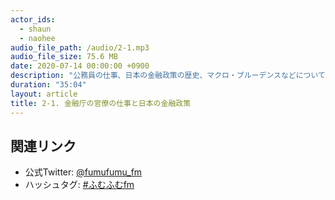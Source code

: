 ```yaml
---
actor_ids:
  - shaun
  - naohee
audio_file_path: /audio/2-1.mp3
audio_file_size: 75.6 MB
date: 2020-07-14 00:00:00 +0900
description: "公務員の仕事、日本の金融政策の歴史、マクロ・プルーデンスなどについて話しています。"
duration: "35:04"
layout: article
title: 2-1. 金融庁の官僚の仕事と日本の金融政策
---
```


## 関連リンク

- 公式Twitter: [@fumufumu_fm](https://twitter.com/fumufumu_fm)
- ハッシュタグ: [#ふむふむfm](https://twitter.com/hashtag/ふむふむfm?src=hash)
